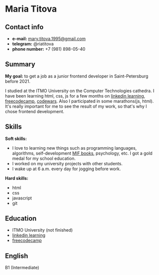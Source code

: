 # Maria Titova
## Contact info
- **e-mail:** mary.titova.1995@gmail.com
- **telegram:** @riatitova
- **phone number:** +7 (981) 898-05-40
## Summary
**My goal:** to get a job as a junior frontend developer in Saint-Petersburg before 2021. 

I studied at the ITMO University on the Computer Technologies cathedra. I have been learning html, css, js for a few months on [linkedin learning](https://www.linkedin.com/learning/), [freecodecamp](https://freecodecamp.org), [codewars](https://www.codewars.com/). Also I participated in some marathons(js, html). It's really important for me to see the result of my work, so that's why I chose frontend development. 
## Skills
**Soft skills:** 
- I love to learning new things such as programming languages, algorithms, self-development [MIF books](https://www.mann-ivanov-ferber.ru/), psychology, etc. I got a gold medal for my school education.
- I worked on my university projects with other students.
- I wake up at 6 a.m. every day for jogging before work.

**Hard skills:**
- html
- css
- javascript
- git
## Education
- ITMO University (not finished)
- [linkedin learning](https://www.linkedin.com/learning/me?u=2113185)
- [freecodecamp](https://www.freecodecamp.org/riatitova)
## English
B1 (Intermediate)
